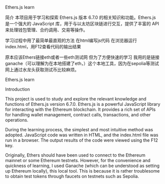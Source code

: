 Ethers.js learn

简介
本项目用于学习和探索 Ethers.js 版本 6.7.0 的相关知识和功能。Ethers.js 是一个强大的 JavaScript 库，用于与以太坊区块链进行交互，提供了丰富的 API 来处理钱包管理、合约调用、交易等操作。

学习过程中用了最简单最直观的方法 在html编写js代码 在浏览器运行index.html，用F12查看代码的输出结果

原本应该Ethers链接eth或者一些eth测试网 但为了方便快速的学习 我用的是链接ganache（可以理解为在本地搭建了eth，）这个本地工具，因为在sepolia等测试网上通过水龙头获取测试币比较麻烦。

Ethers.js learn

Introduction

This project is used to study and explore the relevant knowledge and functions of Ethers.js version 6.7.0. Ethers.js is a powerful JavaScript library for interacting with the Ethereum blockchain. It provides a rich set of APIs for handling wallet management, contract calls, transactions, and other operations.

During the learning process, the simplest and most intuitive method was adopted. JavaScript code was written in HTML, and the index.html file was run in a browser. The output results of the code were viewed using the F12 key.

Originally, Ethers should have been used to connect to the Ethereum mainnet or some Ethereum testnets. However, for the convenience and quickness of learning, I used Ganache (which can be understood as setting up Ethereum locally), this local tool. This is because it is rather troublesome to obtain test tokens through faucets on testnets such as Sepolia.